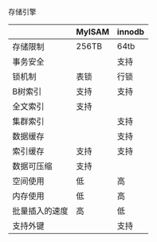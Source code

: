 存储引擎

|  | MyISAM | innodb |
| -------- | -------- | -------- |
| 存储限制     | 256TB     | 64tb     |
| 事务安全     |      | 支持     |
| 锁机制     |    表锁  |行锁      |
|    B树索引  | 支持     | 支持     |
| 全文索引     |支持      |      |
|    集群索引  |      |      支持|
|    数据缓存  |      |      支持|
|    索引缓存 | 支持     | 支持     |
|    数据可压缩 | 支持     |      |
|    空间使用 | 低    | 高     |
|    内存使用 | 低    | 高     |
|    批量插入的速度 |  高   |  低    |
| 支持外键    |  |    支持 |



